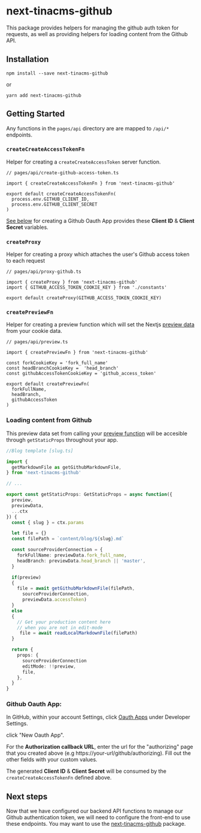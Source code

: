 # next-tinacms-github

This package provides helpers for managing the github auth token for requests, as well as
providing helpers for loading content from the Github API.

## Installation

```
npm install --save next-tinacms-github
```

or

```
yarn add next-tinacms-github
```

## Getting Started

Any functions in the `pages/api` directory are are mapped to `/api/*` endpoints.


### `createCreateAccessTokenFn`

Helper for creating a `createCreateAccessToken` server function.

```
// pages/api/create-github-access-token.ts

import { createCreateAccessTokenFn } from 'next-tinacms-github'

export default createCreateAccessTokenFn(
  process.env.GITHUB_CLIENT_ID,
  process.env.GITHUB_CLIENT_SECRET
)
```

[See below](#github-oauth-app) for creating a Github Oauth App provides these **Client ID** & **Client Secret** variables.

### `createProxy`

Helper for creating a proxy which attaches the user's Github access token to each request

```
// pages/api/proxy-github.ts

import { createProxy } from 'next-tinacms-github'
import { GITHUB_ACCESS_TOKEN_COOKIE_KEY } from './constants'

export default createProxy(GITHUB_ACCESS_TOKEN_COOKIE_KEY)
```

### `createPreviewFn`

Helper for creating a preview function which will set the Nextjs [preview data](https://nextjs.org/docs/advanced-features/preview-mode) from your cookie data.

```
// pages/api/preview.ts

import { createPreviewFn } from 'next-tinacms-github'

const forkCookieKey = 'fork_full_name'
const headBranchCookieKey =  'head_branch'
const githubAccessTokenCookieKey = 'github_access_token'

export default createPreviewFn(
  forkFullName,
  headBranch,
  githubAccessToken
)
```

### Loading content from Github

This preview data set from calling your [preview function](#createpreviewfn) will be accesible through `getStaticProps` throughout your app.

```ts
//Blog template [slug.ts]

import {
  getMarkdownFile as getGithubMarkdownFile,
} from 'next-tinacms-github'

// ...

export const getStaticProps: GetStaticProps = async function({
  preview,
  previewData,
  ...ctx
}) {
  const { slug } = ctx.params

  let file = {}
  const filePath = `content/blog/${slug}.md`

  const sourceProviderConnection = {
    forkFullName: previewData.fork_full_name,
    headBranch: previewData.head_branch || 'master', 
  }

  if(preview)
  {
    file = await getGithubMarkdownFile(filePath,
      sourceProviderConnection, 
      previewData.accessToken)
  }
  else 
  {
    // Get your production content here
    // when you are not in edit-mode
     file = await readLocalMarkdownFile(filePath)
  }

  return {
    props: {
      sourceProviderConnection
      editMode: !!preview,
      file,
    },
  }
}
```


### Github Oauth App:

In GitHub, within your account Settings, click [Oauth Apps](https://github.com/settings/developers) under Developer Settings.

click "New Oauth App".

For the **Authorization callback URL**, enter the url for the "authorizing" page that you created above (e.g https://your-url/github/authorizing). Fill out the other fields with your custom values.

The generated **Client ID** & **Client Secret** will be consumed by the `createCreateAccessTokenFn` defined above.

## Next steps

Now that we have configured our backend API functions to manage our Github authentication token, we will need to configure the front-end to use these endpoints.
You may want to use the [next-tinacms-github](https://github.com/tinacms/tinacms/tree/master/packages/react-tinacms-github) package.